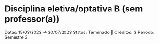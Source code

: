 # Disciplina eletiva/optativa B (sem professor(a))

Datas: 15/03/2023 → 30/07/2023
Status: Terminado 🙌
Créditos: 3
Período: Semestre 3